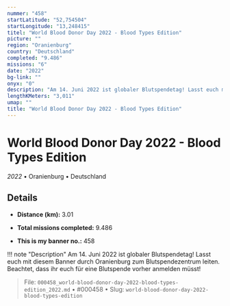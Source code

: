 ```yaml
---
nummer: "458"
startLatitude: "52,754504"
startLongitude: "13,248415"
titel: "World Blood Donor Day 2022 - Blood Types Edition"
picture: ""
region: "Oranienburg"
country: "Deutschland"
completed: "9.486"
missions: "6"
date: "2022"
bg-link: ""
onyx: "0"
description: "Am 14. Juni 2022 ist globaler Blutspendetag! Lasst euch mit diesem Banner durch Oranienburg zum Blutspendezentrum leiten. Beachtet, dass ihr euch für eine Blutspende vorher anmelden müsst!"
lengthKMeters: "3,011"
umap: ""
title: "World Blood Donor Day 2022 - Blood Types Edition"
---
```

# World Blood Donor Day 2022 - Blood Types Edition

*2022* • Oranienburg • Deutschland



## Details
- **Distance (km):** 3.01

- **Total missions completed:** 9.486
- **This is my banner no.:** 458


!!! note "Description"
    Am 14. Juni 2022 ist globaler Blutspendetag! Lasst euch mit diesem Banner durch Oranienburg zum Blutspendezentrum leiten. Beachtet, dass ihr euch für eine Blutspende vorher anmelden müsst!




> File: `000458_world-blood-donor-day-2022-blood-types-edition_2022.md` • #000458 • Slug: `world-blood-donor-day-2022-blood-types-edition`
